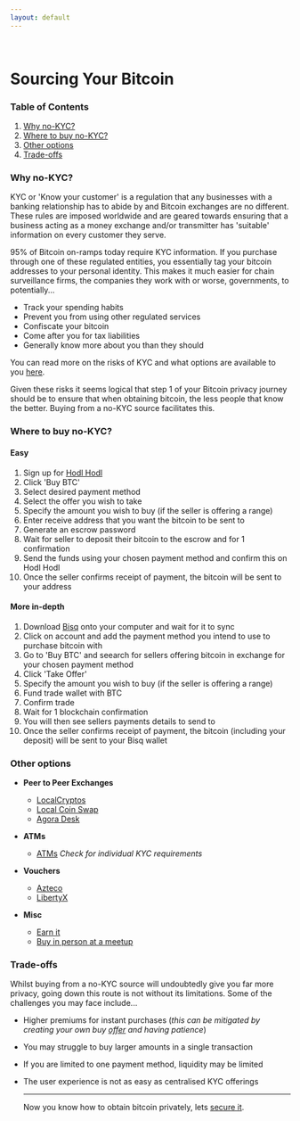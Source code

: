 ```yaml
---
layout: default
---
```

<br/>

# Sourcing Your Bitcoin

### Table of Contents

1.  [Why no-KYC?](#why-no-kyc)
2.  [Where to buy no-KYC?](#where-to-buy-no-kyc)
3.  [Other options](#other-options)
4.  [Trade-offs](#trade-offs)

### Why no-KYC?

KYC or 'Know your customer' is a regulation that any businesses with a banking relationship has to abide by and Bitcoin exchanges are no different. These rules are imposed worldwide and are geared towards ensuring that a business acting as a money exchange and/or transmitter has 'suitable' information on every customer they serve.

95% of Bitcoin on-ramps today require KYC information. If you purchase through one of these regulated entities, you essentially tag your bitcoin addresses to your personal identity. This makes it much easier for chain surveillance firms, the companies they work with or worse, governments, to potentially... 

* Track your spending habits
* Prevent you from using other regulated services
* Confiscate your bitcoin
* Come after you for tax liabilities
* Generally know more about you than they should 

You can read more on the risks of KYC and what options are available to you [here](https://bitcoinqna.github.io/noKYConly/). 

Given these risks it seems logical that step 1 of your Bitcoin privacy journey should be to ensure that when obtaining bitcoin, the less people that know the better. Buying from a no-KYC source facilitates this.

### Where to buy no-KYC?

#### Easy

1.  Sign up for [Hodl Hodl](https://hodlhodl.com/)
2.  Click 'Buy BTC'
3.  Select desired payment method
4.  Select the offer you wish to take
5.  Specify the amount you wish to buy (if the seller is offering a range) 
6.  Enter receive address that you want the bitcoin to be sent to
7.  Generate an escrow password
8.  Wait for seller to deposit their bitcoin to the escrow and for 1 confirmation
9.  Send the funds using your chosen payment method and confirm this on Hodl Hodl
10. Once the seller confirms receipt of payment, the bitcoin will be sent to your address


#### More in-depth

1.  Download [Bisq](https://bisq.network/downloads/) onto your computer and wait for it to sync
2.  Click on account and add the payment method you intend to use to purchase bitcoin with
3.  Go to 'Buy BTC' and seearch for sellers offering bitcoin in exchange for your chosen payment method
4.  Click 'Take Offer'
5.  Specify the amount you wish to buy (if the seller is offering a range) 
6.  Fund trade wallet with BTC
7.  Confirm trade
8.  Wait for 1 blockchain confirmation
9.  You will then see sellers payments details to send to
10. Once the seller confirms receipt of payment, the bitcoin (including your deposit) will be sent to your Bisq wallet

### Other options

- **Peer to Peer Exchanges**
  - [LocalCryptos](https://localcryptos.com/)
  - [Local Coin Swap](https://localcoinswap.com/)
  - [Agora Desk](https://agoradesk.com/)
  
- **ATMs**
  - [ATMs](https://coinatmradar.com/) *Check for individual KYC requirements*

- **Vouchers**
  - [Azteco](https://azte.co/index.php#intro)
  - [LibertyX](https://libertyx.com/)
  
- **Misc**
  - [Earn it]()
  - [Buy in person at a meetup](https://bitcoin-only.com/#meetups)
  
  
### Trade-offs

Whilst buying from a no-KYC source will undoubtedly give you far more privacy, going down this route is not without its limitations. Some of the challenges you may face include...

* Higher premiums for instant purchases (*this can be mitigated by creating your own buy [offer](https://www.bitcoinqna.com/post/creating-a-buy-offer-on-hodl-hodl) and having patience*)
* You may struggle to buy larger amounts in a single transaction
* If you are limited to one payment method, liquidity may be limited
* The user experience is not as easy as centralised KYC offerings
  
  ***
  
  Now you know how to obtain bitcoin privately, lets [secure it](https://bitcoinprivacy.guide/secure.html).
  
  
  
